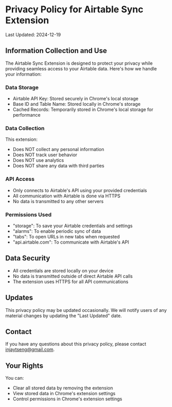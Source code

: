 # Privacy Policy for Airtable Sync Extension

Last Updated: 2024-12-19

## Information Collection and Use

The Airtable Sync Extension is designed to protect your privacy while providing seamless access to your Airtable data. Here's how we handle your information:

### Data Storage
- Airtable API Key: Stored securely in Chrome's local storage
- Base ID and Table Name: Stored locally in Chrome's storage
- Cached Records: Temporarily stored in Chrome's local storage for performance

### Data Collection
This extension:
- Does NOT collect any personal information
- Does NOT track user behavior
- Does NOT use analytics
- Does NOT share any data with third parties

### API Access
- Only connects to Airtable's API using your provided credentials
- All communication with Airtable is done via HTTPS
- No data is transmitted to any other servers

### Permissions Used
- "storage": To save your Airtable credentials and settings
- "alarms": To enable periodic sync of data
- "tabs": To open URLs in new tabs when requested
- "api.airtable.com": To communicate with Airtable's API

## Data Security
- All credentials are stored locally on your device
- No data is transmitted outside of direct Airtable API calls
- The extension uses HTTPS for all API communications

## Updates
This privacy policy may be updated occasionally. We will notify users of any material changes by updating the "Last Updated" date.

## Contact
If you have any questions about this privacy policy, please contact injaytseng@gmail.com.

## Your Rights
You can:
- Clear all stored data by removing the extension
- View stored data in Chrome's extension settings
- Control permissions in Chrome's extension settings
